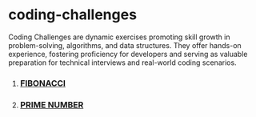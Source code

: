 # coding-challenges
Coding Challenges are dynamic exercises promoting skill growth in problem-solving, algorithms, and data structures. They offer hands-on experience, fostering proficiency for developers and serving as valuable preparation for technical interviews and real-world coding scenarios.

1. ### [FIBONACCI](https://github.com/VigneshbabuOfficial/java_coding_challenges/blob/master/coding_challenges/src/others/Fibonacci.java)
2. ### [PRIME NUMBER](https://github.com/VigneshbabuOfficial/java_coding_challenges/blob/master/coding_challenges/src/others/PrimeNumber.java)


